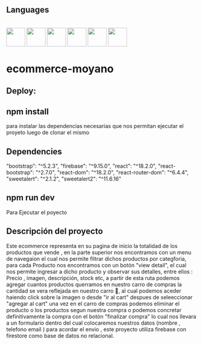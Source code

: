 

## Languages


<link rel="stylesheet" href="devicon.min.css">

<div "style=inline_block"><br>


 <img width="50px" height="50px" src="https://cdn.jsdelivr.net/gh/devicons/devicon/icons/html5/html5-original-wordmark.svg" />
 <img width="50px" height="50px" src="https://cdn.jsdelivr.net/gh/devicons/devicon/icons/css3/css3-original-wordmark.svg" />
 <img width="50px" height="50px" src="https://cdn.jsdelivr.net/gh/devicons/devicon/icons/bootstrap/bootstrap-original-wordmark.svg" />        
 <img width="50px" height="50px" src="https://cdn.jsdelivr.net/gh/devicons/devicon/icons/javascript/javascript-original.svg" />
 <img width="50px" height="50px" src="https://cdn.jsdelivr.net/gh/devicons/devicon/icons/react/react-original.svg" />
 <img width="50px" height="50px" src="https://cdn.jsdelivr.net/gh/devicons/devicon/icons/firebase/firebase-plain.svg" />

</div>

# ecommerce-moyano

## Deploy:

## npm install
<p>para instalar las dependencias necesarias que nos permitan ejecutar el proyeto luego de clonar el mismo</p>

## Dependencies
 "bootstrap": "^5.2.3",
  "firebase": "^9.15.0",
  "react": "^18.2.0",
  "react-bootstrap": "^2.7.0",
  "react-dom": "^18.2.0",
  "react-router-dom": "^6.4.4",
  "sweetalert": "^2.1.2",
  "sweetalert2": "^11.6.16"

## npm run dev
<p>Para Ejecutar el poyecto</p>

## Descripción del proyecto
<p>Este ecommerce representa en su pagina de inicio la totalidad de los productos que vende , en la parte superior nos  encontramos con un menu de navegaion el cual nos permite filtrar dichos productos por categforia, para cada Producto nos encontramos con un botón "view detail", el cual nos permite ingresar a dicho producto y observar sus detalles, entre ellos : Precio , imagen, descripción, stock etc, a partir de esta ruta podemos agregar cuantos productos querramos en nuestro carro de compras la cantidad se vera reflejada en nuestro carro 🛒, al cual podemos aceder haiendo click sobre la imagen o desde "ir al cart" despues de seleeccionar "agregar al cart" una vez en el carro de compras podemos eliminar el producto o los productos segun nuestra compra o podemos concretar definitivamente la compra con el botón "finalizar compra" lo cual nos llevara a un formulario dentro del cual colocaremos nuestros datos (nombre , telefono email ) para acordar el envio , este proyecto utiliza firebase con firestore como base de datos no relacional.</p>





